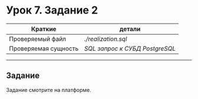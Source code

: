 # Урок 7. Задание 2

| Краткие | детали |
| --- | --- |
| Проверяемый файл     | *./realization.sql*            |
| Проверяемая сущность | *SQL запрос к СУБД PostgreSQL* |

- - -

## Задание

Задание смотрите на платформе.

